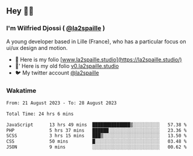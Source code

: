 ## Hey 👋🏾
### I'm Wilfried Djossi ( <a href="https://twitter.com/la2spaille/" target="_blank">@la2spaille</a> )
A young developer based in Lille (France), who has a particular focus on ui/ux design and motion.

- 🎨 Here is my folio [www.la2spaille.studio](https://la2spaille.studio/)
- 🎨' Here is my old folio [v0.la2spaille.studio](https://v0.la2spaille.studio/)
- 🐦 My twitter account [@la2spaille](https://twitter.com/la2spaille/)

### Wakatime
<!--START_SECTION:waka-->

```txt
From: 21 August 2023 - To: 28 August 2023

Total Time: 24 hrs 6 mins

JavaScript      13 hrs 49 mins  ██████████████▒░░░░░░░░░░   57.38 %
PHP             5 hrs 37 mins   ██████░░░░░░░░░░░░░░░░░░░   23.36 %
SCSS            3 hrs 15 mins   ███▒░░░░░░░░░░░░░░░░░░░░░   13.50 %
CSS             50 mins         █░░░░░░░░░░░░░░░░░░░░░░░░   03.48 %
JSON            9 mins          ░░░░░░░░░░░░░░░░░░░░░░░░░   00.62 %
```

<!--END_SECTION:waka-->
<!--
**la2spaille/la2spaille** is a ✨ _special_ ✨ repository because its `README.md` (this file) appears on your GitHub profile.

Here are some ideas to get you started:

- 🔭 I’m currently working on ...
- 🌱 I’m currently learning ...
- 👯 I’m looking to collaborate on ...
- 🤔 I’m looking for help with ...
- 💬 Ask me about ...
- 📫 How to reach me: ...
- 😄 Pronouns: ...
- ⚡ Fun fact: ...
-->

